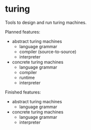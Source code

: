 # turing
Tools to design and run turing machines.

Planned features:
 * abstract turing machines
    + language grammar
    + compiler (source-to-source)
    + interpreter
 * concrete turing machines
    + language grammar
    + compiler
    + runtime
    + interpreter

Finished features:
 * abstract turing machines
    + language grammar
 * concrete turing machines
    + language grammar
    + interpreter
